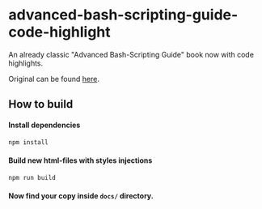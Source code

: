 # advanced-bash-scripting-guide-code-highlight

An already classic "Advanced Bash-Scripting Guide" book now with code highlights.

Original can be found [here](https://tldp.org/LDP/abs/html/index.html).

## How to build

#### Install dependencies

```sh
npm install
```

#### Build new html-files with styles injections

```sh
npm run build
```

#### Now find your copy inside `docs/` directory.
